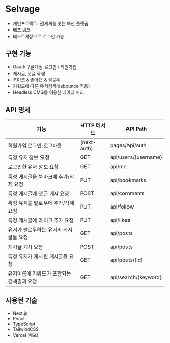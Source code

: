 # Selvage

- 개인프로젝트: 전세계를 잇는 패션 플랫폼
- [배포 링크](https://selvage.vercel.app/)
- 테스트계정으로 로그인 가능

## 구현 기능
- Oauth 구글계정 로그인 / 회원가입
- 게시글, 댓글 작성
- 북마크 & 좋아요 & 팔로우
- 키워드에 따른 유저검색(debounce 적용)
- Headless CMS를 이용한 데이터 처리

## API 명세
|기능|HTTP 메서드|API Path|
|------|---|---|
|회원가입,로그인,로그아웃|(next-auth)|pages/api/auth|
|특정 유저 정보 요청|GET|api/users/{username}|
|로그인한 유저 정보 요청|GET|api/me|
|특정 게시글을 북마크에 추가/삭제 요청|PUT|api/bookmarks|
|특정 게시글에 댓글 게시 요청|POST|api/comments|
|특정 유저를 팔로우에 추가/삭제 요청|PUT|api/follow|
|특정 게시글에 라이크 추가 요청|PUT|api/likes|
|유저가 팔로우하는 유저의 게시글들 요청|GET|api/posts|
|게시글 게시 요청|POST|api/posts|
|특정 유저가 게시한 게시글들 요청|GET|api/posts/{id}|
|유저이름에 키워드가 포함되는 검색결과 요청|GET|api/search/{keyword}|

## 사용된 기술
- Next.js
- React
- TypeScript
- TailwindCSS
- Vercel (배포)

